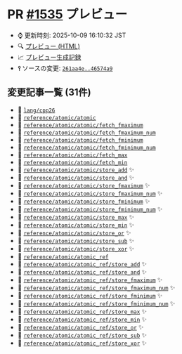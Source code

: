 # PR [\#1535](https://github.com/cpprefjp/site/pull/1535) プレビュー
- &#x231a; 更新時刻: 2025-10-09 16:10:32 JST
- &#x1f50d; [プレビュー (HTML)](https://cpprefjp.github.io/site/gen/pull/1535)
- &#x1f4c8; [プレビュー生成記録](https://github.com/cpprefjp/site/actions?query=event%3Apull_request_target+branch%3Aatomic_reduction)
- **&#x2AEF;** ソースの変更: [`261aa4e..46574a9`](https://github.com/cpprefjp/site/compare/261aa4ea914d3b0e3368954303e27c94ad616c57..46574a949df981f2794fc338ba6d406bff0223e2)

## 変更記事一覧 (31件)

- &#x1f4dd; [`lang/cpp26`](https://cpprefjp.github.io/site/gen/pull/1535/lang/cpp26.html)
- &#x1f4dd; [`reference/atomic/atomic`](https://cpprefjp.github.io/site/gen/pull/1535/reference/atomic/atomic.html)
- &#x1f4dd; [`reference/atomic/atomic/fetch_fmaximum`](https://cpprefjp.github.io/site/gen/pull/1535/reference/atomic/atomic/fetch_fmaximum.html)
- &#x1f4dd; [`reference/atomic/atomic/fetch_fmaximum_num`](https://cpprefjp.github.io/site/gen/pull/1535/reference/atomic/atomic/fetch_fmaximum_num.html)
- &#x1f4dd; [`reference/atomic/atomic/fetch_fminimum`](https://cpprefjp.github.io/site/gen/pull/1535/reference/atomic/atomic/fetch_fminimum.html)
- &#x1f4dd; [`reference/atomic/atomic/fetch_fminimum_num`](https://cpprefjp.github.io/site/gen/pull/1535/reference/atomic/atomic/fetch_fminimum_num.html)
- &#x1f4dd; [`reference/atomic/atomic/fetch_max`](https://cpprefjp.github.io/site/gen/pull/1535/reference/atomic/atomic/fetch_max.html)
- &#x1f4dd; [`reference/atomic/atomic/fetch_min`](https://cpprefjp.github.io/site/gen/pull/1535/reference/atomic/atomic/fetch_min.html)
- &#x1f4dd; [`reference/atomic/atomic/store_add`](https://cpprefjp.github.io/site/gen/pull/1535/reference/atomic/atomic/store_add.html) &#x2728;
- &#x1f4dd; [`reference/atomic/atomic/store_and`](https://cpprefjp.github.io/site/gen/pull/1535/reference/atomic/atomic/store_and.html) &#x2728;
- &#x1f4dd; [`reference/atomic/atomic/store_fmaximum`](https://cpprefjp.github.io/site/gen/pull/1535/reference/atomic/atomic/store_fmaximum.html) &#x2728;
- &#x1f4dd; [`reference/atomic/atomic/store_fmaximum_num`](https://cpprefjp.github.io/site/gen/pull/1535/reference/atomic/atomic/store_fmaximum_num.html) &#x2728;
- &#x1f4dd; [`reference/atomic/atomic/store_fminimum`](https://cpprefjp.github.io/site/gen/pull/1535/reference/atomic/atomic/store_fminimum.html) &#x2728;
- &#x1f4dd; [`reference/atomic/atomic/store_fminimum_num`](https://cpprefjp.github.io/site/gen/pull/1535/reference/atomic/atomic/store_fminimum_num.html) &#x2728;
- &#x1f4dd; [`reference/atomic/atomic/store_max`](https://cpprefjp.github.io/site/gen/pull/1535/reference/atomic/atomic/store_max.html) &#x2728;
- &#x1f4dd; [`reference/atomic/atomic/store_min`](https://cpprefjp.github.io/site/gen/pull/1535/reference/atomic/atomic/store_min.html) &#x2728;
- &#x1f4dd; [`reference/atomic/atomic/store_or`](https://cpprefjp.github.io/site/gen/pull/1535/reference/atomic/atomic/store_or.html) &#x2728;
- &#x1f4dd; [`reference/atomic/atomic/store_sub`](https://cpprefjp.github.io/site/gen/pull/1535/reference/atomic/atomic/store_sub.html) &#x2728;
- &#x1f4dd; [`reference/atomic/atomic/store_xor`](https://cpprefjp.github.io/site/gen/pull/1535/reference/atomic/atomic/store_xor.html) &#x2728;
- &#x1f4dd; [`reference/atomic/atomic_ref`](https://cpprefjp.github.io/site/gen/pull/1535/reference/atomic/atomic_ref.html)
- &#x1f4dd; [`reference/atomic/atomic_ref/store_add`](https://cpprefjp.github.io/site/gen/pull/1535/reference/atomic/atomic_ref/store_add.html) &#x2728;
- &#x1f4dd; [`reference/atomic/atomic_ref/store_and`](https://cpprefjp.github.io/site/gen/pull/1535/reference/atomic/atomic_ref/store_and.html) &#x2728;
- &#x1f4dd; [`reference/atomic/atomic_ref/store_fmaximum`](https://cpprefjp.github.io/site/gen/pull/1535/reference/atomic/atomic_ref/store_fmaximum.html) &#x2728;
- &#x1f4dd; [`reference/atomic/atomic_ref/store_fmaximum_num`](https://cpprefjp.github.io/site/gen/pull/1535/reference/atomic/atomic_ref/store_fmaximum_num.html) &#x2728;
- &#x1f4dd; [`reference/atomic/atomic_ref/store_fminimum`](https://cpprefjp.github.io/site/gen/pull/1535/reference/atomic/atomic_ref/store_fminimum.html) &#x2728;
- &#x1f4dd; [`reference/atomic/atomic_ref/store_fminimum_num`](https://cpprefjp.github.io/site/gen/pull/1535/reference/atomic/atomic_ref/store_fminimum_num.html) &#x2728;
- &#x1f4dd; [`reference/atomic/atomic_ref/store_max`](https://cpprefjp.github.io/site/gen/pull/1535/reference/atomic/atomic_ref/store_max.html) &#x2728;
- &#x1f4dd; [`reference/atomic/atomic_ref/store_min`](https://cpprefjp.github.io/site/gen/pull/1535/reference/atomic/atomic_ref/store_min.html) &#x2728;
- &#x1f4dd; [`reference/atomic/atomic_ref/store_or`](https://cpprefjp.github.io/site/gen/pull/1535/reference/atomic/atomic_ref/store_or.html) &#x2728;
- &#x1f4dd; [`reference/atomic/atomic_ref/store_sub`](https://cpprefjp.github.io/site/gen/pull/1535/reference/atomic/atomic_ref/store_sub.html) &#x2728;
- &#x1f4dd; [`reference/atomic/atomic_ref/store_xor`](https://cpprefjp.github.io/site/gen/pull/1535/reference/atomic/atomic_ref/store_xor.html) &#x2728;
